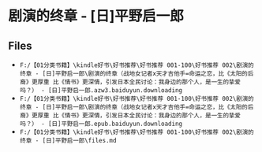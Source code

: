 # 剧演的终章 - [日]平野启一郎

## Files

- `F:/【01分类书籍】\kindle好书\好书推荐\好书推荐 001-100\好书推荐 002\剧演的终章 - [日]平野启一郎\剧演的终章（战地女记者ⅹ天才吉他手=命运之恋，比《太阳的后裔》更厚重 比《情书》更深情，引发日本全民讨论：我身边的那个人，是一生的挚爱吗？） - [日]平野启一郎.azw3.baiduyun.downloading`
- `F:/【01分类书籍】\kindle好书\好书推荐\好书推荐 001-100\好书推荐 002\剧演的终章 - [日]平野启一郎\剧演的终章（战地女记者ⅹ天才吉他手=命运之恋，比《太阳的后裔》更厚重 比《情书》更深情，引发日本全民讨论：我身边的那个人，是一生的挚爱吗？） - [日]平野启一郎.epub.baiduyun.downloading`
- `F:/【01分类书籍】\kindle好书\好书推荐\好书推荐 001-100\好书推荐 002\剧演的终章 - [日]平野启一郎\files.md`
